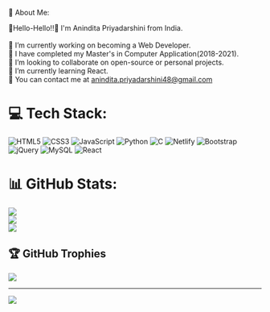 💫 About Me:

👋Hello-Hello!!👋 I'm Anindita Priyadarshini from India.<br><br>🔭 I’m currently working on becoming a Web Developer.<br>🔭 I have completed my Master's in Computer Application(2018-2021).<br>🔭  I’m looking to collaborate on open-source or personal projects.<br>🌱 I’m currently learning React.<br>💬  You can contact me at anindita.priyadarshini48@gmail.com


# 💻 Tech Stack:
![HTML5](https://img.shields.io/badge/html5-%23E34F26.svg?style=flat-square&logo=html5&logoColor=white) ![CSS3](https://img.shields.io/badge/css3-%231572B6.svg?style=flat-square&logo=css3&logoColor=white) ![JavaScript](https://img.shields.io/badge/javascript-%23323330.svg?style=flat-square&logo=javascript&logoColor=%23F7DF1E) ![Python](https://img.shields.io/badge/python-3670A0?style=flat-square&logo=python&logoColor=ffdd54) ![C](https://img.shields.io/badge/c-%2300599C.svg?style=flat-square&logo=c&logoColor=white) ![Netlify](https://img.shields.io/badge/netlify-%23000000.svg?style=flat-square&logo=netlify&logoColor=#00C7B7) ![Bootstrap](https://img.shields.io/badge/bootstrap-%23563D7C.svg?style=flat-square&logo=bootstrap&logoColor=white) ![jQuery](https://img.shields.io/badge/jquery-%230769AD.svg?style=flat-square&logo=jquery&logoColor=white) ![MySQL](https://img.shields.io/badge/mysql-%2300f.svg?style=flat-square&logo=mysql&logoColor=white) ![React](https://img.shields.io/badge/react-%2320232a.svg?style=flat-square&logo=react&logoColor=%2361DAFB)
# 📊 GitHub Stats:
![](https://github-readme-stats.vercel.app/api?username=AninditaPriyadarshini&theme=radical&hide_border=true&include_all_commits=false&count_private=false)<br/>
![](https://github-readme-streak-stats.herokuapp.com/?user=AninditaPriyadarshini&theme=radical&hide_border=true)<br/>
![](https://github-readme-stats.vercel.app/api/top-langs/?username=AninditaPriyadarshini&theme=radical&hide_border=true&include_all_commits=false&count_private=false&layout=compact)

## 🏆 GitHub Trophies
![](https://github-profile-trophy.vercel.app/?username=AninditaPriyadarshini&theme=radical&no-frame=true&no-bg=false&margin-w=4)

---
[![](https://visitcount.itsvg.in/api?id=AninditaPriyadarshini&icon=0&color=10)](https://visitcount.itsvg.in)

<!-- Proudly created with GPRM ( https://gprm.itsvg.in ) -->
